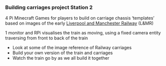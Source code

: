 ### Building carriages project **Station 2**

4 Pi Minecraft Games for players to build on carriage chassis ‘templates’ based on images of the early [Liverpool and Manchester Railway](https://en.wikipedia.org/wiki/Liverpool_and_Manchester_Railway) (L&MR)

1 monitor and RPi visualises the train as moving, using a fixed camera entity traversing from front to back of the train

 * Look at some of the image reference of Railway carriages 
 * Build your own version of the train and carriages
 * Watch the train go by as we all build it together 

